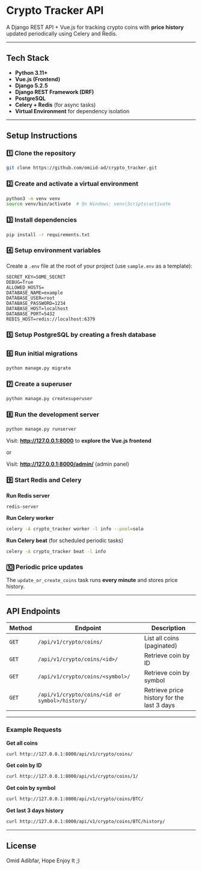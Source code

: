 # Crypto Tracker API

A Django REST API + Vue.js for tracking crypto coins with **price history** updated periodically using Celery and Redis.

---

## **Tech Stack**
- **Python 3.11+**
- **Vue.js (Frontend)**
- **Django 5.2.5**
- **Django REST Framework (DRF)**
- **PostgreSQL**
- **Celery + Redis** (for async tasks)
- **Virtual Environment** for dependency isolation

---

## **Setup Instructions**

### **1️⃣ Clone the repository**
```bash
git clone https://github.com/omiid-ad/crypto_tracker.git
```

### **2️⃣ Create and activate a virtual environment**
```bash
python3 -m venv venv
source venv/bin/activate  # On Windows: venv\Scripts\activate
```

### **3️⃣ Install dependencies**
```bash
pip install -r requirements.txt
```

### **4️⃣ Setup environment variables**
Create a `.env` file at the root of your project (use `sample.env` as a template):

```env
SECRET_KEY=SOME_SECRET
DEBUG=True
ALLOWED_HOSTS=
DATABASE_NAME=example
DATABASE_USER=root
DATABASE_PASSWORD=1234
DATABASE_HOST=localhost
DATABASE_PORT=5432
REDIS_HOST=redis://localhost:6379
```

### **5️⃣ Setup PostgreSQL by creating a fresh database**


### **6️⃣ Run initial migrations**
```bash
python manage.py migrate
```

### **7️⃣ Create a superuser**
```bash
python manage.py createsuperuser
```

### **8️⃣ Run the development server**
```bash
python manage.py runserver
```

Visit: **http://127.0.0.1:8000** to **explore the Vue.js frontend**

or

Visit: **http://127.0.0.1:8000/admin/** (admin panel)

### **9️⃣ Start Redis and Celery**
**Run Redis server**
```bash
redis-server
```

**Run Celery worker**
```bash
celery -A crypto_tracker worker -l info --pool=solo
```

**Run Celery beat** (for scheduled periodic tasks)
```bash
celery -A crypto_tracker beat -l info
```

### **🔟 Periodic price updates**
The `update_or_create_coins` task runs __**every minute**__ and stores price history.

---

## **API Endpoints**
| Method | Endpoint | Description |
|---------|----------|-------------|
| `GET` | `/api/v1/crypto/coins/` | List all coins (paginated) |
| `GET` | `/api/v1/crypto/coins/<id>/` | Retrieve coin by ID |
| `GET` | `/api/v1/crypto/coins/<symbol>/` | Retrieve coin by symbol |
| `GET` | `/api/v1/crypto/coins/<id or symbol>/history/` | Retrieve price history for the last 3 days |

---

### **Example Requests**
**Get all coins**
```bash
curl http://127.0.0.1:8000/api/v1/crypto/coins/
```

**Get coin by ID**
```bash
curl http://127.0.0.1:8000/api/v1/crypto/coins/1/
```

**Get coin by symbol**
```bash
curl http://127.0.0.1:8000/api/v1/crypto/coins/BTC/
```

**Get last 3 days history**
```bash
curl http://127.0.0.1:8000/api/v1/crypto/coins/BTC/history/
```

---

## **License**
Omid Adibfar, Hope Enjoy It ;)

